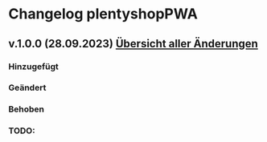 # Changelog plentyshopPWA

## v.1.0.0 (28.09.2023) <a href="https://github.com/plentymarkets/plentyshop-pwa/compare/v1.0.0...v1.0.0" target="_blank" rel="noopener"><b>Übersicht aller Änderungen</b></a>

### Hinzugefügt

### Geändert

### Behoben

### TODO:
